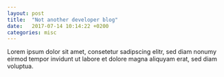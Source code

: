 ```yaml
---
layout: post
title:  "Not another developer blog"
date:   2017-07-14 10:14:22 +0200
categories: misc
---
```


Lorem ipsum dolor sit amet, consetetur sadipscing elitr, sed diam nonumy eirmod tempor invidunt ut labore et dolore magna aliquyam erat, sed diam voluptua.
